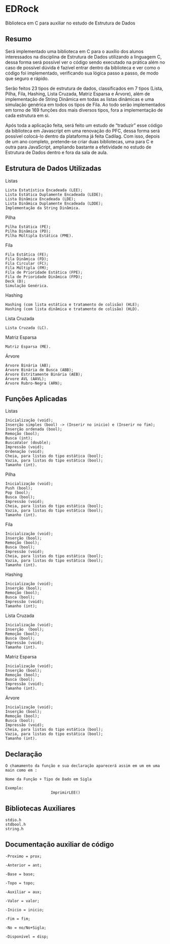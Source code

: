 # EDRock
Biblioteca em C para auxiliar no estudo de Estrutura de Dados


## Resumo

Será implementado uma biblioteca em C para o auxílio dos alunos interessados na disciplina de Estrutura de Dados utilizando a linguagem C, dessa forma será possível ver o código sendo executado na prática além no caso de possível dúvida é fazível entrar dentro da biblioteca e ver como o código foi implementado, verificando sua lógica passo a passo, de modo que seguro e rápido.

Serão feitos 23 tipos de estrutura de dados, classificados em 7 tipos (Lista, Pilha, Fila, Hashing, Lista Cruzada, Matriz Esparsa e Árvore), além de implementação de String Dinâmica em todas as listas dinâmicas e uma simulação genérica em todos os tipos de Fila. Ao todo serão implementados em torno de 169 funções dos mais diversos tipos, fora a implementação de cada estrutura em si. 

Após toda a aplicação feita, será feito um estudo de “traduzir” esse código da biblioteca em Javascript em uma renovação do PFC, dessa forma será possível colocá-lo dentro da plataforma já feita Cadilag. Com isso, depois de um ano completo, pretende-se criar duas bibliotecas, uma para C e outra para JavaScript, ampliando bastante a efetividade no estudo de Estrutura de Dados dentro e fora da sala de aula.



## Estrutura de Dados Utilizadas

Listas

	Lista Estatística Encadeada (LEE);
	Lista Estática Duplamente Encadeada (LEDE);
	Lista Dinâmica Encadeada (LDE);
	Lista Dinâmica Duplamente Encadeada (LDDE);
	Implementação da String Dinâmica.

Pilha

	Pilha Estática (PE);
	Pilha Dinâmica (PD);
	Pilha Múltipla Estática (PME).

Fila

	Fila Estática (FE);
	Fila Dinâmica (FD); 
	Fila Circular (FC);
	Fila Múltipla (FM);
	Fila de Prioridade Estática (FPE);
	Fila de Prioridade Dinâmica (FPD);
	Deck (D);
	Simulação Genérica.

Hashing 

	Hashing (com lista estática e tratamento de colisão) (HLE);
	Hashing (com lista dinâmica e tratamento de colisão) (HLD).

Lista Cruzada
	
	Lista Cruzada (LC).


Matriz Esparsa

	Matriz Esparsa (ME).

Árvore 

	Árvore Binária (AB);
	Árvore Binária de Busca (ABB);
	Árvore Estritamente Binária (AEB);
	Árvore AVL (AAVL);
	Árvore Rubro-Negra (ARN);
	




## Funções Aplicadas

Listas

	Inicialização (void);
	Inserção simples (bool) -> (Inserir no inicio) e (Inserir no fim);
	Inserção ordenada (bool);
	Remoção (bool);
	Busca (int);
	BuscaValor (double);
	Impressão (void);
	Ordenação (void);
	Cheia, para listas do tipo estática (bool);
	Vazia, para listas do tipo estática (bool);
	Tamanho (int).

Pilha

	Inicialização (void);
	Push (bool);
	Pop (bool);
	Busca (bool);
	Impressão (void);
	Cheia, para listas do tipo estática (bool);
	Vazia, para listas do tipo estática (bool);
	Tamanho (int).

Fila

	Inicialização (void);
	Inserção (bool);
	Remoção (bool);
	Busca (bool);
	Impressão (void);
	Cheia, para listas do tipo estática (bool);
	Vazia, para listas do tipo estática (bool);
	Tamanho (int).

Hashing 

	Inicialização (void);
	Inserção (bool);
	Remoção (bool);
	Busca (bool);
	Impressão (void);
	Tamanho (int);

Lista Cruzada
	
	Inicialização (void);
	Inserção  (bool);
	Remoção (bool);
	Busca (bool);
	Impressão (void);
	Tamanho (int).


Matriz Esparsa

	Inicialização (void);
	Inserção (bool);
	Remoção (bool);
	Busca (bool);
	Impressão (void);
	Tamanho (int).

Árvore 

	Inicialização (void);
	Inserção (bool);
	Remoção (bool);
	Busca (bool);
	Impressão (void);
	Cheia, para listas do tipo estática (bool);
	Vazia, para listas do tipo estática (bool);
	Tamanho (int).




## Declaração

	O chamamento da função e sua declaração aparecerá assim em um em uma main como em :

	Nome da Função + Tipo de Dado em Sigla

	Exemplo:
						ImprimirLEE()





## Bibliotecas Auxiliares

	
	stdio.h
	stdbool.h
	string.h
	

## Documentação auxiliar de código

	-Proximo = prox;
	
	-Anterior = ant;
	
	-Base = base;
	
	-Topo = topo;
	
	-Auxiliar = aux;
	
	-Valor = valor;
	
	-Inicio = inicio;
	
	-Fim = fim;
	
	-No = no/No+Sigla;
	
	-Disponível = disp;
	
	

